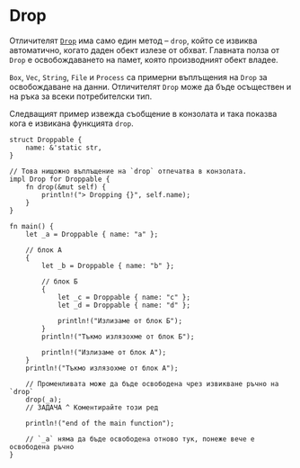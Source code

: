 # Drop

Отличителят [`Drop`][Drop] има само един метод – `drop`, който се извиква
автоматично, когато даден обект излезе от обхват. Главната полза от `Drop` е
освобождаването на памет, която производният обект владее.

`Box`, `Vec`, `String`, `File` и `Process` са примерни въплъщения на `Drop` за
освобождаване на данни. Отличителят `Drop` може да бъде осъществен и на ръка
за всеки потребителски тип.

Следващият пример извежда съобщение в конзолата и така показва кога е
извикана функцията `drop`.

```rust,editable
struct Droppable {
    name: &'static str,
}

// Това нищожно въплъщение на `drop` отпечатва в конзолата.
impl Drop for Droppable {
    fn drop(&mut self) {
        println!("> Dropping {}", self.name);
    }
}

fn main() {
    let _a = Droppable { name: "a" };

    // блок А
    {
        let _b = Droppable { name: "b" };

        // блок Б
        {
            let _c = Droppable { name: "c" };
            let _d = Droppable { name: "d" };

            println!("Излизаме от блок Б");
        }
        println!("Тъкмо излязохме от блок Б");

        println!("Излизаме от блок А");
    }
    println!("Тъкмо излязохме от блок А");

    // Променливата може да бъде освободена чрез извикване ръчно на `drop`
    drop(_a);
    // ЗАДАЧА ^ Коментирайте този ред

    println!("end of the main function");

    // `_a` няма да бъде освободена отново тук, понеже вече е освободена ръчно
}
```

[Drop]: https://doc.rust-lang.org/std/ops/trait.Drop.html
